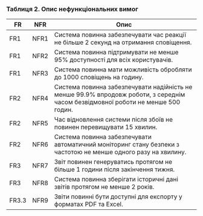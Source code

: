 ### Таблиця 2. Опис нефункціональних вимог

| FR | NFR | Опис |                                                          
|----|-----|------|
| FR1  | NFR1  | Система повинна забезпечувати час реакції не більше 2 секунд на отримання сповіщення.|
| FR1  | NFR2  | Система повинна підтримувати не менше 95% доступності для всіх користувачів.  |
| FR1  | NFR3  | Система повинна мати можливість обробляти до 1000 сповіщень на годину.        |
| FR2  | NFR4  | Система повинна забезпечувати надійність не менше 99.9% впродовж роботи, з середнім часом безвідмовної роботи не менше 500 годин. |
| FR2  | NFR5  | Час відновлення системи після збоїв не повинен перевищувати 15 хвилин.        |
| FR2  | NFR6  | Система повинна забезпечувати автоматичний моніторинг стану безпеки з частотою не менше одного разу на хвилину. |
| FR3  | NFR7  | Звіт повинен генеруватись протягом не більше 1 години після закінчення тижня. |
| FR3  | NFR8  | Система повинна зберігати історичні дані звітів протягом не менше 2 років.    |
| FR3.3| NFR9  | Звіти повинні бути доступні для експорту у форматах PDF та Excel.             |
